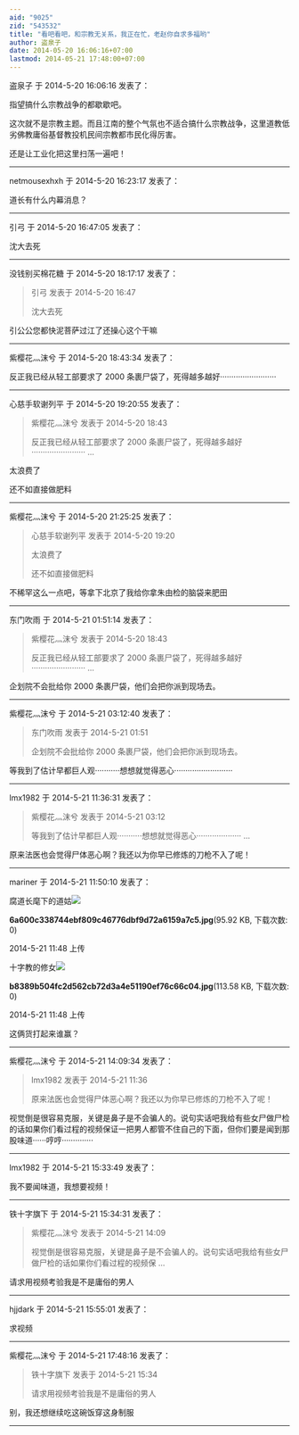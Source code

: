 ```yaml
---
aid: "9025"
zid: "543532"
title: "看吧看吧，和宗教无关系，我正在忙，老赵你自求多福哟"
author: 盗泉子
date: 2014-05-20 16:06:16+07:00
lastmod: 2014-05-21 17:48:00+07:00
---
```


盗泉子 于 2014-5-20 16:06:16 发表了：

指望搞什么宗教战争的都歇歇吧。

这次就不是宗教主题。而且江南的整个气氛也不适合搞什么宗教战争，这里道教低劣佛教庸俗基督教投机民间宗教都市民化得厉害。

还是让工业化把这里扫荡一遍吧！

---

netmousexhxh 于 2014-5-20 16:23:17 发表了：

道长有什么内幕消息？

---

引弓 于 2014-5-20 16:47:05 发表了：

沈大去死

---

没钱别买棉花糖 于 2014-5-20 18:17:17 发表了：

> 引弓 发表于 2014-5-20 16:47
>
> 沈大去死

引公公您都快泥菩萨过江了还操心这个干嘛

---

紫樱花灬沫兮 于 2014-5-20 18:43:34 发表了：

反正我已经从轻工部要求了 2000 条裹尸袋了，死得越多越好·························

---

心慈手软谢列平 于 2014-5-20 19:20:55 发表了：

> 紫樱花灬沫兮 发表于 2014-5-20 18:43
>
> 反正我已经从轻工部要求了 2000 条裹尸袋了，死得越多越好························ ...

太浪费了

还不如直接做肥料

---

紫樱花灬沫兮 于 2014-5-20 21:25:25 发表了：

> 心慈手软谢列平 发表于 2014-5-20 19:20
>
> 太浪费了
>
> 还不如直接做肥料

不稀罕这么一点吧，等拿下北京了我给你拿朱由检的脑袋来肥田

---

东门吹雨 于 2014-5-21 01:51:14 发表了：

> 紫樱花灬沫兮 发表于 2014-5-20 18:43
>
> 反正我已经从轻工部要求了 2000 条裹尸袋了，死得越多越好························ ...

企划院不会批给你 2000 条裹尸袋，他们会把你派到现场去。

---

紫樱花灬沫兮 于 2014-5-21 03:12:40 发表了：

> 东门吹雨 发表于 2014-5-21 01:51
>
> 企划院不会批给你 2000 条裹尸袋，他们会把你派到现场去。

等我到了估计早都巨人观···········想想就觉得恶心··························

---

lmx1982 于 2014-5-21 11:36:31 发表了：

> 紫樱花灬沫兮 发表于 2014-5-21 03:12
>
> 等我到了估计早都巨人观···········想想就觉得恶心···················· ...

原来法医也会觉得尸体恶心啊？我还以为你早已修炼的刀枪不入了呢！

---

mariner 于 2014-5-21 11:50:10 发表了：

腐道长麾下的道姑![](/9025/114822qvb67tbgq4v4vd6i.jpg)

**6a600c338744ebf809c46776dbf9d72a6159a7c5.jpg**(95.92 KB, 下载次数: 0)

2014-5-21 11:48 上传

十字教的修女![](/9025/114839nux8aeo6z8o4un67.jpg)

**b8389b504fc2d562cb72d3a4e51190ef76c66c04.jpg**(113.58 KB, 下载次数: 0)

2014-5-21 11:48 上传

这俩货打起来谁赢？

---

紫樱花灬沫兮 于 2014-5-21 14:09:34 发表了：

> lmx1982 发表于 2014-5-21 11:36
>
> 原来法医也会觉得尸体恶心啊？我还以为你早已修炼的刀枪不入了呢！

视觉倒是很容易克服，关键是鼻子是不会骗人的。说句实话吧我给有些女尸做尸检的话如果你们看过程的视频保证一把男人都管不住自己的下面，但你们要是闻到那股味道······哼哼··············

---

lmx1982 于 2014-5-21 15:33:49 发表了：

我不要闻味道，我想要视频！

---

铁十字旗下 于 2014-5-21 15:34:31 发表了：

> 紫樱花灬沫兮 发表于 2014-5-21 14:09
>
> 视觉倒是很容易克服，关键是鼻子是不会骗人的。说句实话吧我给有些女尸做尸检的话如果你们看过程的视频保 ...

请求用视频考验我是不是庸俗的男人

---

hjjdark 于 2014-5-21 15:55:01 发表了：

求视频

---

紫樱花灬沫兮 于 2014-5-21 17:48:16 发表了：

> 铁十字旗下 发表于 2014-5-21 15:34
>
> 请求用视频考验我是不是庸俗的男人

别，我还想继续吃这碗饭穿这身制服

---
